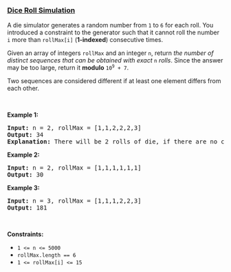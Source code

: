 ### [Dice Roll Simulation](https://leetcode.com/problems/dice-roll-simulation)

<p>A die simulator generates a random number from <code>1</code> to <code>6</code> for each roll. You introduced a constraint to the generator such that it cannot roll the number <code>i</code> more than <code>rollMax[i]</code> (<strong>1-indexed</strong>) consecutive times.</p>

<p>Given an array of integers <code>rollMax</code> and an integer <code>n</code>, return <em>the number of distinct sequences that can be obtained with exact </em><code>n</code><em> rolls</em>. Since the answer may be too large, return it <strong>modulo</strong> <code>10<sup>9</sup> + 7</code>.</p>

<p>Two sequences are considered different if at least one element differs from each other.</p>

<p>&nbsp;</p>
<p><strong class="example">Example 1:</strong></p>

<pre>
<strong>Input:</strong> n = 2, rollMax = [1,1,2,2,2,3]
<strong>Output:</strong> 34
<strong>Explanation:</strong> There will be 2 rolls of die, if there are no constraints on the die, there are 6 * 6 = 36 possible combinations. In this case, looking at rollMax array, the numbers 1 and 2 appear at most once consecutively, therefore sequences (1,1) and (2,2) cannot occur, so the final answer is 36-2 = 34.
</pre>

<p><strong class="example">Example 2:</strong></p>

<pre>
<strong>Input:</strong> n = 2, rollMax = [1,1,1,1,1,1]
<strong>Output:</strong> 30
</pre>

<p><strong class="example">Example 3:</strong></p>

<pre>
<strong>Input:</strong> n = 3, rollMax = [1,1,1,2,2,3]
<strong>Output:</strong> 181
</pre>

<p>&nbsp;</p>
<p><strong>Constraints:</strong></p>

<ul>
	<li><code>1 &lt;= n &lt;= 5000</code></li>
	<li><code>rollMax.length == 6</code></li>
	<li><code>1 &lt;= rollMax[i] &lt;= 15</code></li>
</ul>
